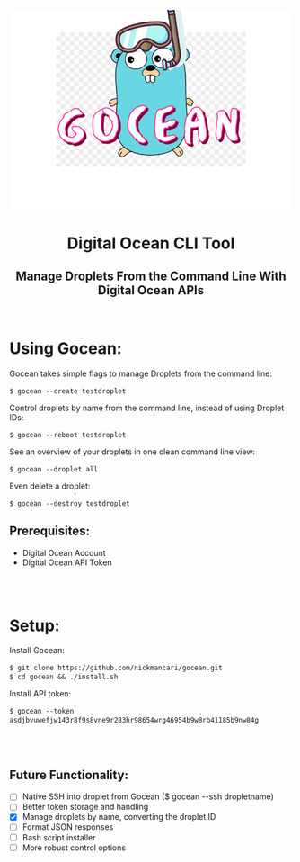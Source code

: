 ![](https://github.com/nickmancari/gocean/blob/master/img/gocean_logo.png)
<h1 align='center'>Digital Ocean  CLI Tool</h1>
<h2 align='center'>Manage Droplets From the Command Line With Digital Ocean APIs</h2>
<br>

# Using Gocean:

Gocean takes simple flags to manage Droplets from the command line:
```
$ gocean --create testdroplet
```
Control droplets by name from the command line, instead of using Droplet IDs:
```
$ gocean --reboot testdroplet
```
See an overview of your droplets in one clean command line view:
```
$ gocean --droplet all
```
Even delete a droplet:
```
$ gocean --destroy testdroplet
```
## Prerequisites:

- Digital Ocean Account
- Digital Ocean API Token

<br><br>
# Setup:

Install Gocean:
```
$ git clone https://github.com/nickmancari/gocean.git
$ cd gocean && ./install.sh
```
Install API token:
```
$ gocean --token asdjbvuwefjw143r8f9s8vne9r283hr98654wrg46954b9w8rb41185b9nw84g
```
<br><br>

## Future Functionality:
- [ ] Native SSH into droplet from Gocean ($ gocean --ssh dropletname)
- [ ] Better token storage and handling
- [X] Manage droplets by name, converting the droplet ID
- [ ] Format JSON responses
- [ ] Bash script installer
- [ ] More robust control options
